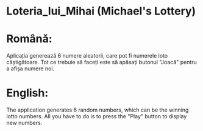 # Loteria_lui_Mihai (Michael's Lottery)
# Română:
Aplicația generează 6 numere aleatorii, care pot fi numerele loto câștigătoare. Tot ce trebuie să faceți este să apăsați butonul "Joacă" pentru a afișa numere noi.

# English:
The application generates 6 random numbers, which can be the winning lotto numbers. All you have to do is to press the "Play" button to display new numbers.
